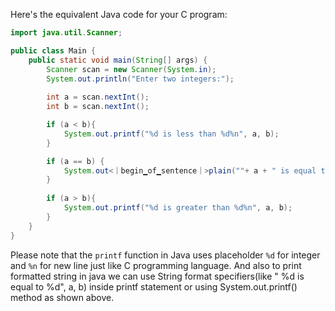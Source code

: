 Here's the equivalent Java code for your C program:

```java
import java.util.Scanner;

public class Main {
    public static void main(String[] args) {
        Scanner scan = new Scanner(System.in);
        System.out.println("Enter two integers:");
        
        int a = scan.nextInt();
        int b = scan.nextInt();

        if (a < b){
            System.out.printf("%d is less than %d%n", a, b);
        }

        if (a == b) {
            System.out<｜begin▁of▁sentence｜>plain(""+ a + " is equal to " + b);
        }
        
        if (a > b){
            System.out.printf("%d is greater than %d%n", a, b);
        }
    }
}
``` 
Please note that the `printf` function in Java uses placeholder `%d` for integer and `%n` for new line just like C programming language. And also to print formatted string in java we can use String format specifiers(like " %d is equal to %d", a, b) inside printf statement or using System.out.printf() method as shown above.

